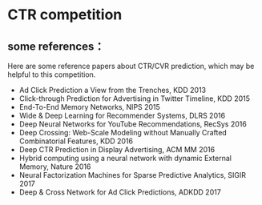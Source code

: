 # CTR competition
## some references：
Here are some reference papers about CTR/CVR prediction, which may be helpful to this competition.

+ Ad Click Prediction a View from the Trenches, KDD 2013
+ Click-through Prediction for Advertising in Twitter Timeline, KDD 2015
+ End-To-End Memory Networks, NIPS 2015
+ Wide & Deep Learning for Recommender Systems, DLRS 2016
+ Deep Neural Networks for YouTube Recommendations, RecSys 2016
+ Deep Crossing: Web-Scale Modeling without Manually Crafted Combinatorial Features, KDD 2016
+ Deep CTR Prediction in Display Advertising, ACM MM 2016
+ Hybrid computing using a neural network with dynamic External Memory, Nature 2016
+ Neural Factorization Machines for Sparse Predictive Analytics, SIGIR 2017
+ Deep & Cross Network for Ad Click Predictions, ADKDD 2017
